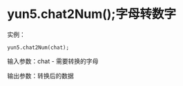 # yun5.chat2Num\(\);字母转数字

实例：

```text
yun5.chat2Num(chat);
```

输入参数：chat - 需要转换的字母

输出参数：转换后的数据


